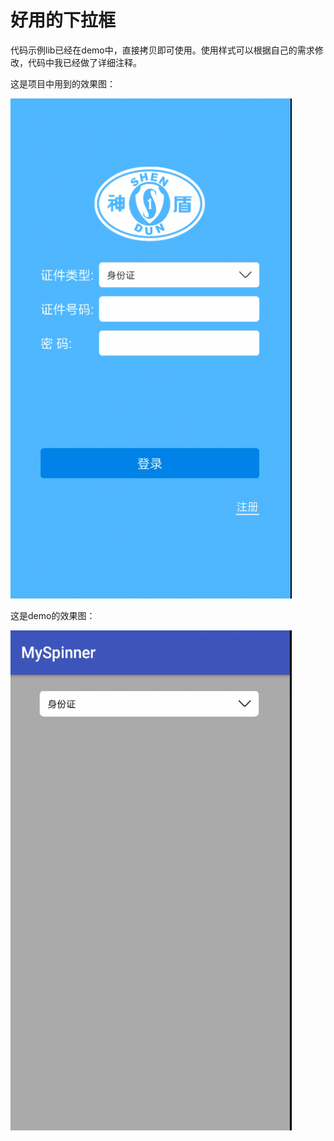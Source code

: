 好用的下拉框
====
代码示例lib已经在demo中，直接拷贝即可使用。使用样式可以根据自己的需求修改，代码中我已经做了详细注释。

这是项目中用到的效果图：

<img width="450" height="800" src="https://github.com/66668/MySpinner/blob/master/gif/demo1.gif"></img>

这是demo的效果图：

<img width="450" height="800" src="https://github.com/66668/MySpinner/blob/master/gif/demo2.gif"></img>
